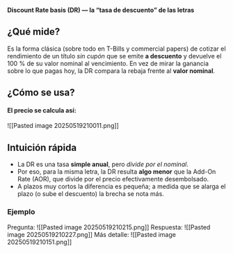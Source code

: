 **Discount Rate basis (DR) — la “tasa de descuento” de las letras**

## ¿Qué mide?
Es la forma clásica (sobre todo en T-Bills y commercial papers) de cotizar el rendimiento de un título _sin cupón_ que se emite **a descuento** y devuelve el 100 % de su valor nominal al vencimiento. En vez de mirar la ganancia sobre lo que pagas hoy, la DR compara la rebaja frente al **valor nominal**.

## ¿Cómo se usa?
#### El precio se calcula así:
![[Pasted image 20250519210011.png]]

## **Intuición rápida**
- La DR es una tasa **simple anual**, pero _divide por el nominal_.
- Por eso, para la misma letra, la DR resulta **algo menor** que la Add-On Rate (AOR), que divide por el precio efectivamente desembolsado.
- A plazos muy cortos la diferencia es pequeña; a medida que se alarga el plazo (o sube el descuento) la brecha se nota más.

### Ejemplo
Pregunta:
![[Pasted image 20250519210215.png]]
Respuesta:
![[Pasted image 20250519210227.png]]
Más detalle:
![[Pasted image 20250519210151.png]]

